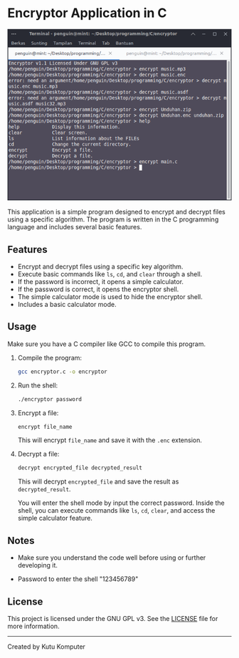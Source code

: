# Encryptor Application in C

![Screenshot](screenshot.png)

This application is a simple program designed to encrypt and decrypt files using a specific algorithm. The program is written in the C programming language and includes several basic features.

## Features

- Encrypt and decrypt files using a specific key algorithm.
- Execute basic commands like `ls`, `cd`, and `clear` through a shell.
- If the password is incorrect, it opens a simple calculator.
- If the password is correct, it opens the encryptor shell.
- The simple calculator mode is used to hide the encryptor shell.
- Includes a basic calculator mode.

## Usage

Make sure you have a C compiler like GCC to compile this program.

1. Compile the program:

    ```bash
    gcc encryptor.c -o encryptor
    ```
2. Run the shell:

    ```bash
    ./encryptor password
    ```

3. Encrypt a file:

    ```bash
    encrypt file_name
    ```

   This will encrypt `file_name` and save it with the `.enc` extension.

4. Decrypt a file:

    ```bash
    decrypt encrypted_file decrypted_result
    ```

   This will decrypt `encrypted_file` and save the result as `decrypted_result`.

   You will enter the shell mode by input the correct password. Inside the shell, you can execute commands like `ls`, `cd`, `clear`, and access the simple calculator feature.

## Notes

- Make sure you understand the code well before using or further developing it.

- Password to enter the shell "123456789"

## License

This project is licensed under the GNU GPL v3. See the [LICENSE](LICENSE) file for more information.

---

Created by Kutu Komputer
